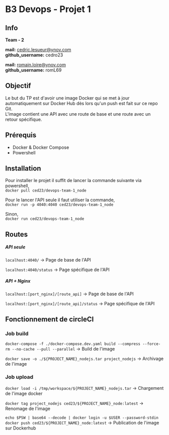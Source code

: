 # B3 Devops - Projet 1
## Info

**Team - 2**

**mail:** cedric.lesueur@ynov.com <br>
**github​_username:** cedro23

**mail:** romain.loire@ynov.com <br>
**github​_username:** romL69

## Objectif
Le but du TP est d'avoir une image Docker qui se met à jour automatiquement sur Docker Hub dès lors qu'un push est fait sur ce repo Git. <br>
L'image contient une API avec une route de base et une route avec un retour spécifique.

## Prérequis

- Docker & Docker Compose
- Powershell

## Installation

Pour installer le projet il suffit de lancer la commande suivante via powershell, <br>
`docker pull ced23/devops-team-1_node`

Pour le lancer l'API seule il faut utiliser la commande, <br>
`docker run -p 4040:4040 ced23/devops-team-1_node`

Sinon, <br>
`docker run ced23/devops-team-1_node`
## Routes

##### API seule
`localhost:4040/` &rarr; Page de base de l'API

`localhost:4040/status` &rarr; Page spécifique de l'API

##### API + Nginx

`localhost:[port_nginx]/[route_api]` &rarr; Page de base de l'API

`localhost:[port_nginx]/[route_api]/status` &rarr; Page spécifique de l'API

## Fonctionnement de circleCI

### Job build 

`docker-compose -f ./docker-compose.dev.yaml build --compress --force-rm --no-cache --pull --parallel` &rarr; Build de l'image

`docker save -o ./${PROJECT_NAME}_nodejs.tar project_nodejs` &rarr; Archivage de l'image

### Job upload

`docker load -i /tmp/workspace/${PROJECT_NAME}_nodejs.tar` &rarr; Chargement de l'image docker

`docker tag project_nodejs ced23/${PROJECT_NAME}_node:latest` &rarr; Renomage de l'image

`echo $PSW | base64 --decode | docker login -u $USER --password-stdin
            docker push ced23/${PROJECT_NAME}_node:latest` &rarr; Publication de l'image sur Dockerhub
